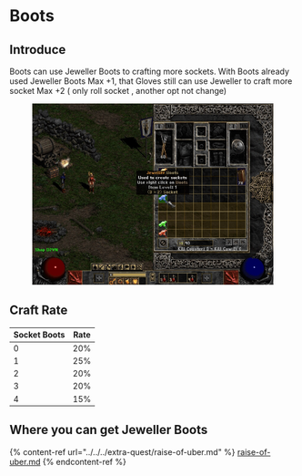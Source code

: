 # Boots

## Introduce

Boots can use Jeweller Boots to crafting more sockets. With Boots already used Jeweller Boots Max +1, that Gloves still can use Jeweller to craft more socket Max +2 ( only roll socket , another opt not change)

<figure><img src="../../../.gitbook/assets/image (54).png" alt=""><figcaption></figcaption></figure>

## Craft Rate

| Socket Boots | Rate |
| ------------ | ---- |
| 0            | 20%  |
| 1            | 25%  |
| 2            | 20%  |
| 3            | 20%  |
| 4            | 15%  |



## Where you can get Jeweller Boots

{% content-ref url="../../../extra-quest/raise-of-uber.md" %}
[raise-of-uber.md](../../../extra-quest/raise-of-uber.md)
{% endcontent-ref %}

